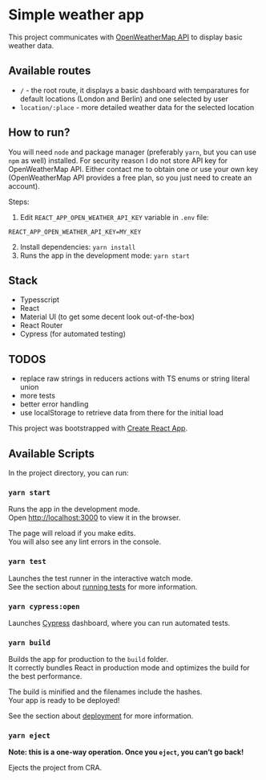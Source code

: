 # Simple weather app

This project communicates with [OpenWeatherMap API](https://openweathermap.org/) to display basic weather data.

## Available routes

- `/` - the root route, it displays a basic dashboard with temparatures for default locations (London and Berlin) and one selected by user
- `location/:place` - more detailed weather data for the selected location

## How to run?

You will need `node` and package manager (preferably `yarn`, but you can use `npm` as well) installed.
For security reason I do not store API key for OpenWeatherMap API. Either contact me to obtain one or use your own key (OpenWeatherMap API provides a free plan, so you just need to create an account).

Steps:

1. Edit `REACT_APP_OPEN_WEATHER_API_KEY` variable in `.env` file:
```
REACT_APP_OPEN_WEATHER_API_KEY=MY_KEY
```
2. Install dependencies: `yarn install`
3. Runs the app in the development mode: `yarn start`

## Stack

- Typesscript
- React
- Material UI (to get some decent look out-of-the-box)
- React Router
- Cypress (for automated testing)

## TODOS

- replace raw strings in reducers actions with TS enums or string literal union
- more tests
- better error handling
- use localStorage to retrieve data from there for the initial load

This project was bootstrapped with [Create React App](https://github.com/facebook/create-react-app).

## Available Scripts

In the project directory, you can run:

### `yarn start`

Runs the app in the development mode.\
Open [http://localhost:3000](http://localhost:3000) to view it in the browser.

The page will reload if you make edits.\
You will also see any lint errors in the console.

### `yarn test`

Launches the test runner in the interactive watch mode.\
See the section about [running tests](https://facebook.github.io/create-react-app/docs/running-tests) for more information.

### `yarn cypress:open`

Launches [Cypress](https://www.cypress.io/) dashboard, where you can run automated tests.

### `yarn build`

Builds the app for production to the `build` folder.\
It correctly bundles React in production mode and optimizes the build for the best performance.

The build is minified and the filenames include the hashes.\
Your app is ready to be deployed!

See the section about [deployment](https://facebook.github.io/create-react-app/docs/deployment) for more information.

### `yarn eject`

**Note: this is a one-way operation. Once you `eject`, you can’t go back!**

Ejects the project from CRA.

